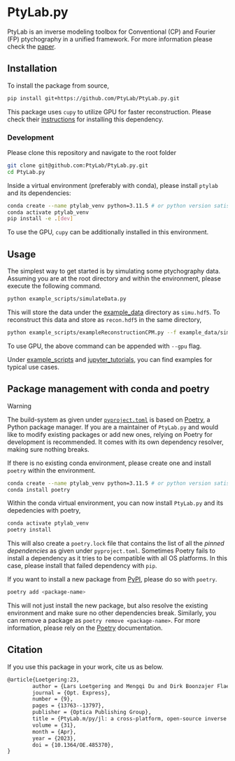# PtyLab.py

PtyLab is an inverse modeling toolbox for Conventional (CP) and Fourier (FP) ptychography in a unified framework. For more information please check the [paper](https://opg.optica.org/oe/fulltext.cfm?uri=oe-31-9-13763&id=529026).
 
## Installation

To install the package from source,

```bash
pip install git+https://github.com/PtyLab/PtyLab.py.git
```

This package uses `cupy` to utilize GPU for faster reconstruction. Please check their [instructions](https://docs.cupy.dev/en/stable/install.html) for installing this dependency.

### Development
 
Please clone this repository and navigate to the root folder
```bash
git clone git@github.com:PtyLab/PtyLab.py.git
cd PtyLab.py
```

Inside a virtual environment (preferably with conda), please install `ptylab` and its dependencies:
```bash
conda create --name ptylab_venv python=3.11.5 # or python version satisfying ">=3.9, <3.12"
conda activate ptylab_venv
pip install -e .[dev]
```

To use the GPU, `cupy` can be additionally installed in this environment.

## Usage

The simplest way to get started is by simulating some ptychography data. Assuming you are at the root directory and within the environment, please execute the following command.

```bash
python example_scripts/simulateData.py
```
This will store the data under the [example_data](example_data) directory as `simu.hdf5`. To reconstruct this data and store as `recon.hdf5` in the same directory,

```bash
python example_scripts/exampleReconstructionCPM.py --f example_data/simu.hdf5
```
To use GPU, the above command can be appended with `--gpu` flag.

Under [example_scripts](example_scripts/) and [jupyter_tutorials](jupyter_tutorials), you can find examples for typical use cases. 

## Package management with conda and poetry

> [!WARNING]
> The build-system as given under [`pyproject.toml`](pyproject.toml) is based on [Poetry](https://python-poetry.org/), a Python package manager. If you are a maintainer of `PtyLab.py` and would like to modify existing packages or add new ones, relying on Poetry for development is recommended. It comes with its own dependency resolver, making sure nothing breaks.

If there is no existing conda environment, please create one and install `poetry` within the environment.

```bash
conda create --name ptylab_venv python=3.11.5 # or python version satisfying ">=3.9, <3.12"
conda install poetry
```

Within the conda virtual environment, you can now install `PtyLab.py` and its depedencies with poetry,

```bash
conda activate ptylab_venv
poetry install
```

This will also create a `poetry.lock` file that contains the list of all the *pinned dependencies* as given under `pyproject.toml`. Sometimes Poetry fails to install a dependency as it tries to be compatible with all OS platforms. In this case, please install that failed dependency with `pip`.

If you want to install a new package from [PyPI](https://pypi.org/project/pip/), please do so with `poetry`.

```bash
poetry add <package-name>
``` 

This will not just install the new package, but also resolve the existing environment and make sure no other dependencies break. Similarly, you can remove a package as `poetry remove <package-name>`. For more information, please rely on the [Poetry](https://python-poetry.org/) documentation. 

## Citation

If you use this package in your work, cite us as below. 

```tex
@article{Loetgering:23,
        author = {Lars Loetgering and Mengqi Du and Dirk Boonzajer Flaes and Tomas Aidukas and Felix Wechsler and Daniel S. Penagos Molina and Max Rose and Antonios Pelekanidis and Wilhelm Eschen and J\"{u}rgen Hess and Thomas Wilhein and Rainer Heintzmann and Jan Rothhardt and Stefan Witte},
        journal = {Opt. Express},
        number = {9},
        pages = {13763--13797},
        publisher = {Optica Publishing Group},
        title = {PtyLab.m/py/jl: a cross-platform, open-source inverse modeling toolbox for conventional and Fourier ptychography},
        volume = {31},
        month = {Apr},
        year = {2023},
        doi = {10.1364/OE.485370},
}
```

